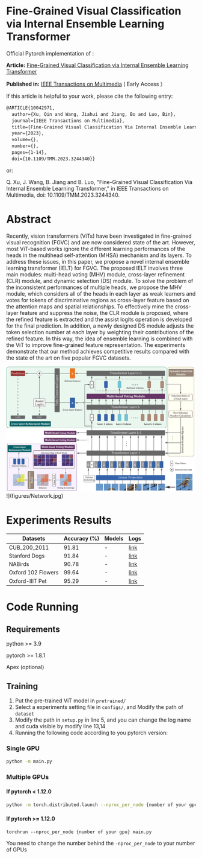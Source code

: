 # Fine-Grained Visual Classification via Internal Ensemble Learning Transformer
Official Pytorch implementation of :

**Article:**  [Fine-Grained Visual Classification via Internal Ensemble Learning Transformer](https://ieeexplore.ieee.org/document/10042971)

**Published in:**  [IEEE Transactions on Multimedia](https://ieeexplore.ieee.org/xpl/RecentIssue.jsp?punumber=6046) ( Early Access ）

If this article is helpful to your work, please cite the following entry:

```latex
@ARTICLE{10042971,
  author={Xu, Qin and Wang, Jiahui and Jiang, Bo and Luo, Bin},
  journal={IEEE Transactions on Multimedia}, 
  title={Fine-Grained Visual Classification Via Internal Ensemble Learning Transformer}, 
  year={2023},
  volume={},
  number={},
  pages={1-14},
  doi={10.1109/TMM.2023.3244340}}
```

or:

Q. Xu, J. Wang, B. Jiang and B. Luo, "Fine-Grained Visual Classification Via Internal Ensemble Learning Transformer," in IEEE Transactions on Multimedia, doi: 10.1109/TMM.2023.3244340.

# Abstract

Recently, vision transformers (ViTs) have been investigated in fine-grained visual recognition (FGVC) and are now considered state of the art. However, most ViT-based works ignore the different learning performances of the heads in the multihead self-attention (MHSA) mechanism and its layers. To address these issues, in this paper, we propose a novel internal ensemble learning transformer (IELT) for FGVC. The proposed IELT involves three main modules: multi-head voting (MHV) module, cross-layer refinement (CLR) module, and dynamic selection (DS) module. To solve the problem of the inconsistent performances of multiple heads, we propose the MHV module, which considers all of the heads in each layer as weak learners and votes for tokens of discriminative regions as cross-layer feature based on the attention maps and spatial relationships. To effectively mine the cross-layer feature and suppress the noise, the CLR module is proposed, where the refined feature is extracted and the assist logits operation is developed for the final prediction. In addition, a newly designed DS module adjusts the token selection number at each layer by weighting their contributions of the refined feature. In this way, the idea of ensemble learning is combined with the ViT to improve fine-grained feature representation. The experiments demonstrate that our method achieves competitive results compared with the state of the art on five popular FGVC datasets.

![Network](figures/Network.jpg)!](figures/Network.jpg)

# Experiments Results

| Datasets           | Accuracy (%) | Models | Logs |
| ------------------ | ------------ | ------ | ---- |
| CUB_200_2011       | 91.81        | -      | [link](https://github.com/mobulan/IELT/blob/main/output/logs/CUB.log) |
| Stanford Dogs      | 91.84        | -      | [link](https://github.com/mobulan/IELT/blob/main/output/logs/Dog.log) |
| NABirds            | 90.78        | -      | [link](https://github.com/mobulan/IELT/blob/main/output/logs/NaBirds.log) |
| Oxford 102 Flowers | 99.64        | -      | [link](https://github.com/mobulan/IELT/blob/main/output/logs/Flowers.log) |
| Oxford-IIIT Pet    | 95.29        | -      | [link](https://github.com/mobulan/IELT/blob/main/output/logs/Pet.log) |

# Code Running

## Requirements

python     >= 3.9

pytorch	>= 1.8.1

Apex (optional)

## Training

1. Put the pre-trained ViT model in `pretrained/`
2. Select a experiments setting file in `configs/`, and Modify the path of `dataset`
3. Modify the path in `setup.py` in line 5, and you can change the log name and cuda visible by modify line 13,14
4. Running the following code according to you pytorch version:

### Single GPU

```bash
python -m main.py
```

### Multiple GPUs

#### If pytorch < 1.12.0

```bash
python -m torch.distributed.launch --nproc_per_node {number of your gpu} main.py 
```

#### If pytorch >= 1.12.0

```
torchrun --nproc_per_node {number of your gpu} main.py
```

You need to change the number behind the `-nproc_per_node` to your number of GPUs
